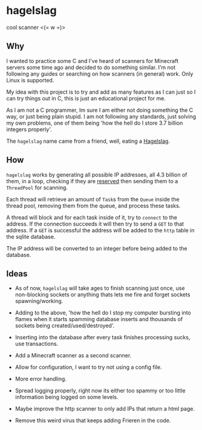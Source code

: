 # hagelslag

cool scanner <(= w =)>

## Why

I wanted to practice some C and I've heard of scanners for Minecraft servers some time ago and decided to do something similar. I'm not following any guides or searching on how scanners (in general) work. Only Linux is supported.

My idea with this project is to try and add as many features as I can just so I can try things out in C, this is just an educational project for me.

As I am not a C programmer, Im sure I am either not doing something the C way, or just being plain stupid. I am not following any standards, just solving my own problems, one of them being 'how the hell do I store 3.7 billion integers properly'.

The `hagelslag` name came from a friend, well, eating a [Hagelslag](https://en.wikipedia.org/wiki/Hagelslag).

## How

`hagelslag` works by generating all possible IP addresses, all 4.3 billion of them, in a loop, checking if they are [reserved](https://en.wikipedia.org/wiki/Reserved_IP_addresses) then sending them to a `ThreadPool` for scanning.

Each thread will retrieve an amount of `Task`s from the `Queue` inside the thread pool, removing them from the queue, and process these tasks.

A thread will block and for each task inside of it, try to `connect` to the address. If the connection succeeds it will then try to send a `GET` to that address. If a `GET` is successful the address will be added to the `http` table in the sqlite database.

The IP address will be converted to an integer before being added to the database.

## Ideas

- As of now, `hagelslag` will take ages to finish scanning just once, use non-blocking sockets or anything thats lets me fire and forget sockets spawning/working.

- Adding to the above, 'how the hell do I stop my computer bursting into flames when it starts spamming database inserts and thousands of sockets being created/used/destroyed'.

- Inserting into the database after every task finishes processing sucks, use transactions.

- Add a Minecraft scanner as a second scanner.

- Allow for configuration, I want to try not using a config file.

- More error handling.

- Spread logging properly, right now its either too spammy or too little information being logged on some levels.

- Maybe improve the http scanner to only add IPs that return a html page.

- Remove this weird virus that keeps adding Frieren in the code.
